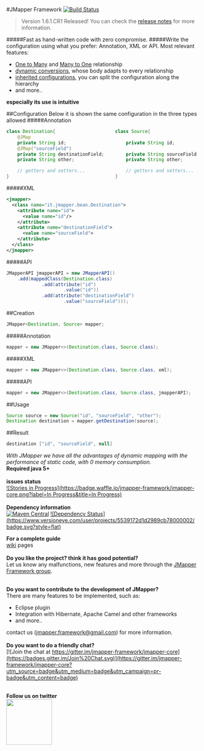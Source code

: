#JMapper Framework [![Build Status](https://travis-ci.org/jmapper-framework/jmapper-core.svg?branch=master)](https://travis-ci.org/jmapper-framework/jmapper-core)

> Version 1.6.1.CR1 Released! You can check the [release notes](https://github.com/jmapper-framework/jmapper-core/wiki/Release-Notes) for more information.<br>


#####Fast as hand-written code with zero compromise.
#####Write the configuration using what you prefer: Annotation, XML or API.
Most relevant features:

  * [One to Many](https://github.com/jmapper-framework/jmapper-core/wiki/One-To-Many) and [Many to One](https://github.com/jmapper-framework/jmapper-core/wiki/Many-To-One) relationship
  * [dynamic conversions](https://github.com/jmapper-framework/jmapper-core/wiki/Conversion-examples), whose body adapts to every relationship
  * [inherited configurations](https://github.com/jmapper-framework/jmapper-core/wiki/Inheritance-examples), you can split the configuration along the hierarchy
  * and more..
   
  
**especially its use is intuitive**

##Configuration
Below it is shown the same configuration in the three types allowed
#####Annotation
```java
class Destination{                      class Source{
    @JMap
    private String id;                      private String id;
    @JMap("sourceField")                    
    private String destinationField;        private String sourceField;
    private String other;                   private String other;

    // getters and setters...               // getters and setters...
}                                       }
```
#####XML
```xml
<jmapper>
  <class name="it.jmapper.bean.Destination">
    <attribute name="id">
      <value name="id"/>
    </attribute>
    <attribute name="destinationField">
      <value name="sourceField">
    </attribute>
  </class>
</jmapper>
```
#####API
```java
JMapperAPI jmapperAPI = new JMapperAPI()
    .add(mappedClass(Destination.class)
             .add(attribute("id")
                     .value("id"))
             .add(attribute("destinationField")
                     .value("sourceField")));
```

##Creation
```java
JMapper<Destination, Source> mapper;
```
#####Annotation
```java
mapper = new JMapper<>(Destination.class, Source.class);
```
#####XML
```java
mapper = new JMapper<>(Destination.class, Source.class, xml);
```
#####API
```java
mapper = new JMapper<>(Destination.class, Source.class, jmapperAPI);
```
##Usage
```java
Source source = new Source("id", "sourceField", "other");
Destination destination = mapper.getDestination(source);
```
##Result
```java
destination ["id", "sourceField", null]
```
*With JMapper we have all the advantages of dynamic mapping with the performance of static code, with 0 memory consumption.*<br>
**Required java 5+**<br><br>
**issues status**
<br>[![Stories in Progress](https://badge.waffle.io/jmapper-framework/jmapper-core.png?label=In Progress&title=In Progress)](https://waffle.io/jmapper-framework/jmapper-core)<br><br>
**Dependency information**
<br>[![Maven Central](https://maven-badges.herokuapp.com/maven-central/com.googlecode.jmapper-framework/jmapper-core/badge.svg)](https://maven-badges.herokuapp.com/maven-central/com.googlecode.jmapper-framework/jmapper-core) [![Dependency Status] (https://www.versioneye.com/user/projects/5539172d1d2989cb78000002/badge.svg?style=flat)](https://www.versioneye.com/user/projects/5539172d1d2989cb78000002)<br>

**For a complete guide**<br>[wiki](https://github.com/jmapper-framework/jmapper-core/wiki) pages<br><br>
**Do you like the project? think it has good potential?**<br>
Let us know any malfunctions, new features and more through the [JMapper Framework group](https://groups.google.com/forum/#!forum/jmapper-framework).<br><br>

**Do you want to contribute to the development of JMapper?**<br> 
There are many features to be implemented, such as:
- Eclipse plugin
- Integration with Hibernate, Apache Camel and other frameworks
- and more..

contact us (jmapper.framework@gmail.com) for more information.<br><br>
**Do you want to do a friendly chat?**<br>
[![Join the chat at https://gitter.im/jmapper-framework/jmapper-core](https://badges.gitter.im/Join%20Chat.svg)](https://gitter.im/jmapper-framework/jmapper-core?utm_source=badge&utm_medium=badge&utm_campaign=pr-badge&utm_content=badge)<br><br>

**Follow us on twitter**<br>
<a href="https://twitter.com/jmapper_av"><img src="http://www.teachthought.com/wp-content/uploads/2012/10/twitter-logo-break.png" width="120" height="120" /></a>

